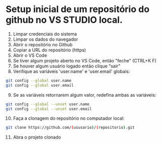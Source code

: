 # Setup inicial de um repositório do github no VS STUDIO local.
1. Limpar credenciais do sistema 
2. Limpar os dados do navegador
3. Abrir o repositório no Github
4. Copiar a URL do repositório (https)
5. Abrir o VS Code
6. Se tiver algum projeto aberto no VS Code, então "feche" (CTRL+K F)
7. Se houver algum usuário logado então clique "sair" 
8. Verifique as variáveis 'user.name' e 'user.email' globais:
~~~bash
git config --global user.name
git config --global user.email
~~~
9. Se as variáveis retornarem algum valor, redefina ambas as variáveis:
~~~bash
git config --global --unset user.name
git config --global --unset user.email
~~~
10. Faça a clonagem do repositório no computador local:
~~~bash
git clone https://github.com/(ususario)/(repositorio).git
~~~
11. Abra o projeto clonado